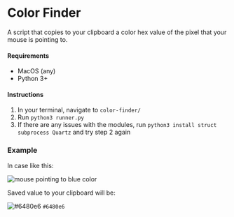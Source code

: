 # Color Finder

A script that copies to your clipboard a color hex value of the pixel that your mouse is pointing to.

#### Requirements
- MacOS (any)
- Python 3+


#### Instructions
1. In your terminal, navigate to `color-finder/`
2. Run `python3 runner.py`
3. If there are any issues with the modules, run `python3 install struct subprocess Quartz` and try step 2 again

### Example

In case like this:

![mouse pointing to blue color](https://cdn.osxdaily.com/wp-content/uploads/2012/02/mouse-pointer-in-screen-shot.jpg)

Saved value to your clipboard will be:

![#6480e6](https://via.placeholder.com/15/6480e6/000000?text=+) `#6480e6`